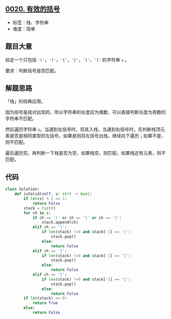 ## [0020. 有效的括号](https://leetcode-cn.com/problems/valid-parentheses/)

- 标签：栈、字符串
- 难度：简单

## 题目大意

给定一个只包括 `'('`，`')'`，`'{'`，`'}'`，`'['`，`']'` 的字符串 `s` 。

要求：判断括号是否匹配。

## 解题思路

「栈」的经典应用。

因为括号是成对出现的，所以字符串的长度应为偶数，可以直接判断长度为奇数的字符串不匹配。

然后遍历字符串 `s`。当遇到左括号时，将其入栈，当遇到右括号时，先判断栈顶元素是否是相同类型的左括号，如果是则将左括号出栈，继续向下遍历；如果不是，则不匹配。

最后遍历完，再判断一下栈是否为空，如果栈空，则匹配，如果栈还有元素，则不匹配。

## 代码

```Python
class Solution:
    def isValid(self, s: str) -> bool:
        if len(s) % 2 == 1:
            return False
        stack = list()
        for ch in s:
            if ch == '(' or ch == '[' or ch == '{':
                stack.append(ch)
            elif ch == ')':
                if len(stack) !=0 and stack[-1] == '(':
                    stack.pop()
                else:
                    return False
            elif ch == ']':
                if len(stack) !=0 and stack[-1] == '[':
                    stack.pop()
                else:
                    return False
            elif ch == '}':
                if len(stack) !=0 and stack[-1] == '{':
                    stack.pop()
                else:
                    return False
        if len(stack) == 0:
            return True
        else:
            return False
```

